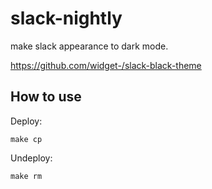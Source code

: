 # slack-nightly
make slack appearance to dark mode.

https://github.com/widget-/slack-black-theme

## How to use

Deploy:

```console
make cp
```

Undeploy:


```console
make rm
```
